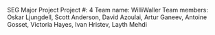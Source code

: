 SEG Major Project
Project #: 4
Team name: WilliWaller
Team members: Oskar Ljungdell, Scott Anderson, David Azoulai, Artur Ganeev, Antoine Gosset, Victoria Hayes, Ivan Hristev, Layth Mehdi
